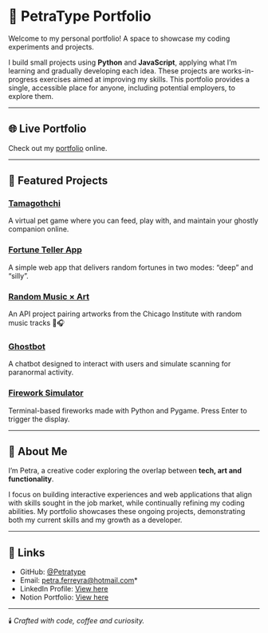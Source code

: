 # 👻 PetraType Portfolio

Welcome to my personal portfolio! 
A space to showcase my coding experiments and projects.  

I build small projects using **Python** and **JavaScript**, applying what I’m learning and gradually developing each idea. These projects are works-in-progress exercises aimed at improving my skills. This portfolio provides a single, accessible place for anyone, including potential employers, to explore them.

---

## 🌐 Live Portfolio
Check out my [portfolio](https://Petratype.github.io/portfolio/) online.


---

## 🧩 Featured Projects

### [Tamagothchi](https://petratype.github.io/tamagothchi)
A virtual pet game where you can feed, play with, and maintain your ghostly companion online.

### [Fortune Teller App](https://petratype.github.io/fortune-teller)
A simple web app that delivers random fortunes in two modes: “deep” and “silly”.

### [Random Music × Art](https://petratype.github.io/art-meets-music-api)
An API project pairing artworks from the Chicago Institute with random music tracks 🎨🎧

### [Ghostbot](https://petratype.github.io/ghostbot-web)
A chatbot designed to interact with users and simulate scanning for paranormal activity.

### [Firework Simulator](https://github.com/Petratype/firework-simulator)
Terminal-based fireworks made with Python and Pygame. Press Enter to trigger the display.

---

## 🖤 About Me
I’m Petra, a creative coder exploring the overlap between **tech, art and functionality**.  

I focus on building interactive experiences and web applications that align with skills sought in the job market, while continually refining my coding abilities. My portfolio showcases these ongoing projects, demonstrating both my current skills and my growth as a developer.

---

## 🔗 Links
- GitHub: [@Petratype](https://github.com/Petratype)
- Email: petra.ferreyra@hotmail.com*
- LinkedIn Profile: [View here](https://www.linkedin.com/in/petra-ferreyra-043ab4274)
- Notion Portfolio: [View here](https://accurate-flower-2a4.notion.site/PetraType-Portfolio-28e3f21ba60f807ab683f07e203c9433?pvs=143)

---

🕯️ *Crafted with code, coffee and curiosity.*
